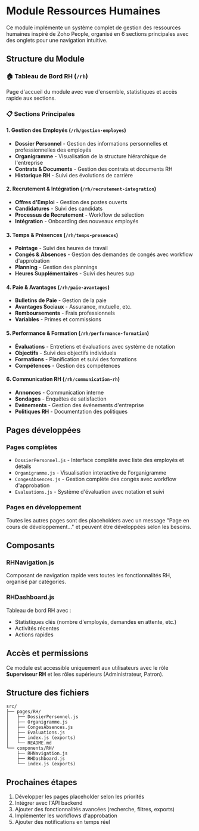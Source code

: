 # Module Ressources Humaines

Ce module implémente un système complet de gestion des ressources humaines inspiré de Zoho People, organisé en 6 sections principales avec des onglets pour une navigation intuitive.

## Structure du Module

### 🏠 Tableau de Bord RH (`/rh`)
Page d'accueil du module avec vue d'ensemble, statistiques et accès rapide aux sections.

### 📋 Sections Principales

#### 1. Gestion des Employés (`/rh/gestion-employes`)
- **Dossier Personnel** - Gestion des informations personnelles et professionnelles des employés
- **Organigramme** - Visualisation de la structure hiérarchique de l'entreprise
- **Contrats & Documents** - Gestion des contrats et documents RH
- **Historique RH** - Suivi des évolutions de carrière

#### 2. Recrutement & Intégration (`/rh/recrutement-integration`)
- **Offres d'Emploi** - Gestion des postes ouverts
- **Candidatures** - Suivi des candidats
- **Processus de Recrutement** - Workflow de sélection
- **Intégration** - Onboarding des nouveaux employés

#### 3. Temps & Présences (`/rh/temps-presences`)
- **Pointage** - Suivi des heures de travail
- **Congés & Absences** - Gestion des demandes de congés avec workflow d'approbation
- **Planning** - Gestion des plannings
- **Heures Supplémentaires** - Suivi des heures sup

#### 4. Paie & Avantages (`/rh/paie-avantages`)
- **Bulletins de Paie** - Gestion de la paie
- **Avantages Sociaux** - Assurance, mutuelle, etc.
- **Remboursements** - Frais professionnels
- **Variables** - Primes et commissions

#### 5. Performance & Formation (`/rh/performance-formation`)
- **Évaluations** - Entretiens et évaluations avec système de notation
- **Objectifs** - Suivi des objectifs individuels
- **Formations** - Planification et suivi des formations
- **Compétences** - Gestion des compétences

#### 6. Communication RH (`/rh/communication-rh`)
- **Annonces** - Communication interne
- **Sondages** - Enquêtes de satisfaction
- **Événements** - Gestion des événements d'entreprise
- **Politiques RH** - Documentation des politiques

## Pages développées

### Pages complètes
- `DossierPersonnel.js` - Interface complète avec liste des employés et détails
- `Organigramme.js` - Visualisation interactive de l'organigramme
- `CongesAbsences.js` - Gestion complète des congés avec workflow d'approbation
- `Evaluations.js` - Système d'évaluation avec notation et suivi

### Pages en développement
Toutes les autres pages sont des placeholders avec un message "Page en cours de développement..." et peuvent être développées selon les besoins.

## Composants

### RHNavigation.js
Composant de navigation rapide vers toutes les fonctionnalités RH, organisé par catégories.

### RHDashboard.js
Tableau de bord RH avec :
- Statistiques clés (nombre d'employés, demandes en attente, etc.)
- Activités récentes
- Actions rapides

## Accès et permissions

Ce module est accessible uniquement aux utilisateurs avec le rôle **Superviseur RH** et les rôles supérieurs (Administrateur, Patron).

## Structure des fichiers

```
src/
├── pages/RH/
│   ├── DossierPersonnel.js
│   ├── Organigramme.js
│   ├── CongesAbsences.js
│   ├── Evaluations.js
│   ├── index.js (exports)
│   └── README.md
└── components/RH/
    ├── RHNavigation.js
    ├── RHDashboard.js
    └── index.js (exports)
```

## Prochaines étapes

1. Développer les pages placeholder selon les priorités
2. Intégrer avec l'API backend
3. Ajouter des fonctionnalités avancées (recherche, filtres, exports)
4. Implémenter les workflows d'approbation
5. Ajouter des notifications en temps réel
